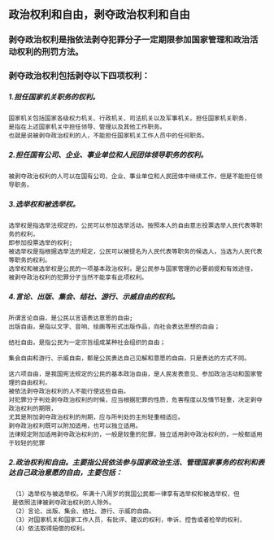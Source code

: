 ## 政治权利和自由，剥夺政治权利和自由

### 剥夺政治权利是指依法剥夺犯罪分子一定期限参加国家管理和政治活动权利的刑罚方法。
### 剥夺政治权利包括剥夺以下四项权利：
##### 1.担任国家机关职务的权利。
    国家机关包括国家各级权力机关、行政机关、司法机关以及军事机关。担任国家机关职务，
    是指在上述国家机关中担任领导、管理以及其他工作职务。
    也就是说被剥夺政治权利的人，不能担任国家机关工作人员中的任何职务。
    
##### 2.担任国有公司、企业、事业单位和人民团体领导职务的权利。
    被剥夺政治权利的人可以在国有公司、企业、事业单位和人民团体中继续工作，但是不能担任领导职务。
    
##### 3.选举权和被选举权。
    选举权是指选举法规定的，公民可以参加选举活动，按照本人的自由意志投票选举人民代表等职务的权利，
    即参加投票选举的权利;
    被选举权是指根据选举法的规定，公民可以被提名为人民代表等职务的候选人，当选为人民代表等职务的权利。
    选举权和被选举权是公民的一项基本政治权利，是公民参与国家管理的必要前提和有效途径，
    被剥夺政治权利的犯罪分子当然不能享有此项权利。
    
##### 4.言论、出版、集会、结社、游行、示威自由的权利。
    所谓言论自由，是公民以言语表达意思的自由;
    出版自由，是指以文字、音响、绘画等形式出版作品，向社会表达思想的自由；
    
    结社自由，是指公民为一定宗旨组成某种社会组织的自由；
    
    集会自由和游行、示威自由，都是公民表达自己见解和意愿的自由，只是表达的方式不同。
    
    这六项自由，是我国宪法规定的公民的基本政治自由，是人民发表意见、参加政治活动和国家管理的自由权利，
    被依法剥夺政治权利的人不能行使这些自由。
    对犯罪分子判处剥夺政治权利的时候，应当根据犯罪的性质，危害程度以及情节轻重，决定剥夺政治权利的期限，
    尤其是附加剥夺政治权利的刑期，应与所判处的主刑轻重相适应。
    剥夺政治权利既可以附加适用，也可以独立适用。
    法律规定附加适用剥夺政治权利的，一般是较重的犯罪，独立适用剥夺政治权利的，一般都适用于较轻的犯罪
    
 ##### 2.政治权利和自由。主要指公民依法参与国家政治生活、管理国家事务的权利和表达自己政治意愿的自由，主要包括：
     （1）选举权与被选举权。年满十八周岁的我国公民都一律享有选举权和被选举权，但
     是依照法律被剥夺政治权利的人除外。
     （2）言论、出版、集会、结社、游行、示威的自由。
     （3）对国家机关和国家工作人员，有批评、建议的权利，申诉、控告或者检举的权利，
     （4）依法取得赔偿的权利。   